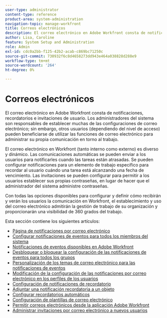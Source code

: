 ```yaml
---
user-type: administrator
content-type: reference
product-area: system-administration
navigation-topic: manage-workfront
title: Correos electrónicos
description: El correo electrónico en Adobe Workfront consta de notificaciones, recordatorios e invitaciones de usuario. Los administradores del sistema son responsables de establecer muchas de las configuraciones de correo electrónico; sin embargo, otros usuarios (dependiendo del nivel de acceso) pueden beneficiarse de utilizar las funciones de correo electrónico para administrar su propia comunicación en torno al trabajo.
author: Lisa, Caroline
feature: System Setup and Administration
role: Admin
exl-id: cdc0a2bb-f125-42b2-acab-c869bc71250c
source-git-commit: 730932f6c8d4658273dd943e464a038828d288e9
workflow-type: tm+mt
source-wordcount: '264'
ht-degree: 0%

---
```


# Correos electrónicos

El correo electrónico en Adobe Workfront consta de notificaciones, recordatorios e invitaciones de usuario. Los administradores del sistema son responsables de establecer muchas de las configuraciones de correo electrónico; sin embargo, otros usuarios (dependiendo del nivel de acceso) pueden beneficiarse de utilizar las funciones de correo electrónico para administrar su propia comunicación en torno al trabajo.

El correo electrónico en Workfront (tanto interno como externo) es diverso y dinámico. Las comunicaciones automáticas se pueden enviar a los usuarios para notificarles cuando las tareas están atrasadas. Se pueden configurar notificaciones para un elemento de trabajo específico para recordar al usuario cuándo una tarea está alcanzando una fecha de vencimiento. Las invitaciones se pueden configurar para permitir a los usuarios establecer sus propias contraseñas, en lugar de hacer que el administrador del sistema administre contraseñas.

Con todas las opciones disponibles para configurar y definir cómo recibirán y verán los usuarios la comunicación en Workfront, el establecimiento y uso del correo electrónico admitirán la gestión de trabajo de su organización y proporcionarán una visibilidad de 360 grados del trabajo.

Esta sección contiene los siguientes artículos:

* [Página de notificaciones por correo electrónico](../../../administration-and-setup/manage-workfront/emails/email-notifications-page.md)
* [Configurar notificaciones de eventos para todos los miembros del sistema](../../../administration-and-setup/manage-workfront/emails/configure-event-notifications-for-everyone-in-the-system.md)
* [Notificaciones de eventos disponibles en Adobe Workfront](../../../administration-and-setup/manage-workfront/emails/event-notifications-available-in-wf.md)
* [Desbloquear o bloquear la configuración de las notificaciones de eventos para todos los grupos](../../../administration-and-setup/manage-workfront/emails/unlock-configuration-of-event-notifications-for-groups.md)
* [Personalización de los temas de correo electrónico para las notificaciones de eventos](../../../administration-and-setup/manage-workfront/emails/custom-email-subjects-event-notification.md)
* [Modificación de la configuración de las notificaciones por correo electrónico en los perfiles de los usuarios](../../../administration-and-setup/manage-workfront/emails/modify-email-notification-settings-user-profiles.md)
* [Configuración de notificaciones de recordatorio](../../../administration-and-setup/manage-workfront/emails/set-up-reminder-notifications.md)
* [Adjuntar una notificación recordatoria a un objeto](../../../workfront-basics/using-notifications/attach-reminder-notification-object.md)
* [Configurar recordatorios automáticos](../../../administration-and-setup/manage-workfront/emails/setting-up-automatic-reminders.md)
* [Configuración de plantillas de correo electrónico](../../../administration-and-setup/manage-workfront/emails/configure-email-templates.md)
* [Permitir correos electrónicos desde la aplicación Adobe Workfront](../../../administration-and-setup/manage-workfront/emails/allow-emails-from-wf-app.md)
* [Administrar invitaciones por correo electrónico a nuevos usuarios](../../../administration-and-setup/manage-workfront/emails/manage-email-invitations.md)
